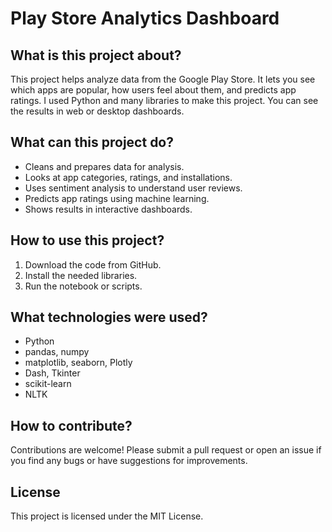 # Play Store Analytics Dashboard

## What is this project about?
This project helps analyze data from the Google Play Store. It lets you see which apps are popular, how users feel about them, and predicts app ratings. I used Python and many libraries to make this project. You can see the results in web or desktop dashboards.

## What can this project do?
- Cleans and prepares data for analysis.
- Looks at app categories, ratings, and installations.
- Uses sentiment analysis to understand user reviews.
- Predicts app ratings using machine learning.
- Shows results in interactive dashboards.

## How to use this project?
1. Download the code from GitHub.
2. Install the needed libraries.
3. Run the notebook or scripts.

## What technologies were used?
- Python
- pandas, numpy
- matplotlib, seaborn, Plotly
- Dash, Tkinter
- scikit-learn
- NLTK

## How to contribute?
Contributions are welcome! Please submit a pull request or open an issue if you find any bugs or have suggestions for improvements.

## License
This project is licensed under the MIT License.
